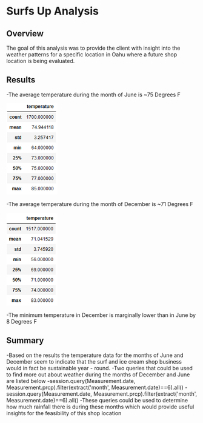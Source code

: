 # Surfs Up Analysis

## Overview

The goal of this analysis was to provide the client with insight into the weather patterns for a specific location in Oahu where a future shop location is being evaluated.


## Results

-The average temperature during the month of June is ~75 Degrees F

![June.png](https://github.com/crabrandoom/surfs_up/blob/main/June.PNG)

-The average temperature during the month of December is ~71 Degrees F

![December.png](https://github.com/crabrandoom/surfs_up/blob/main/December.PNG)

-The minimum temperature in December is marginally lower than in June by 8 Degrees F


## Summary


-Based on the results the temperature data for the months of June and December seem to indicate that the surf and ice cream shop business would in fact be sustainable year - round.
-Two queries that could be used to find more out about weather during the months of December and June are listed below
-session.query(Measurement.date, Measurement.prcp).filter(extract('month', Measurement.date)==6).all()
-session.query(Measurement.date, Measurement.prcp).filter(extract('month', Measurement.date)==6).all()
-These queries could be used to determine how much rainfall there is during these months which would provide useful insights for the feasibility of this shop location
